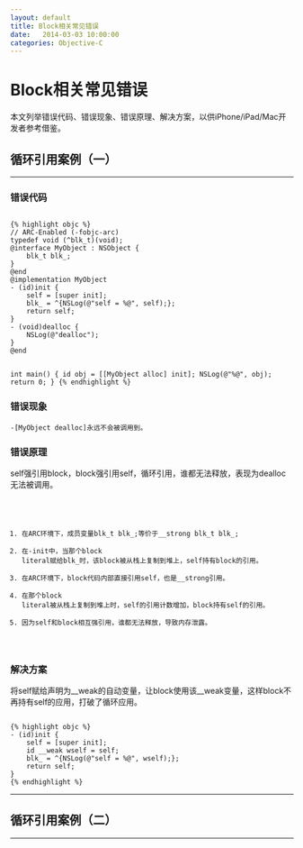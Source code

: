 ```yaml
---
layout: default
title: Block相关常见错误
date:   2014-03-03 10:00:00
categories: Objective-C
---
```


# Block相关常见错误

本文列举错误代码、错误现象、错误原理、解决方案，以供iPhone/iPad/Mac开发者参考借鉴。

## 循环引用案例（一）

<code></code>
- - -
<code></code>

### 错误代码

<code>
{% highlight objc %}
// ARC-Enabled (-fobjc-arc)
typedef void (^blk_t)(void);
@interface MyObject : NSObject {
    blk_t blk_;
}
@end
@implementation MyObject
- (id)init {
    self = [super init];
    blk_ = ^{NSLog(@"self = %@", self);}; 
    return self;
}
- (void)dealloc {
    NSLog(@"dealloc"); 
}
@end

int main() {
    id obj = [[MyObject alloc] init]; 
    NSLog(@"%@", obj);
    return 0;
}
{% endhighlight %}
</code>

### 错误现象

<code>-[MyObject dealloc]永远不会被调用到。</code>

### 错误原理

self强引用block，block强引用self，循环引用，谁都无法释放，表现为dealloc无法被调用。

<code>

1. 在ARC环境下，成员变量blk_t blk_;等价于\_\_strong blk_t blk_;
1. 在-init中，当那个block literal赋给blk_时，该block被从栈上复制到堆上，self持有block的引用。
1. 在ARC环境下，block代码内部直接引用self，也是\_\_strong引用。
1. 在那个block literal被从栈上复制到堆上时，self的引用计数增加，block持有self的引用。
1. 因为self和block相互强引用，谁都无法释放，导致内存泄露。

</code>

### 解决方案

将self赋给声明为\_\_weak的自动变量，让block使用该\_\_weak变量，这样block不再持有self的应用，打破了循环应用。

<code>
{% highlight objc %}
- (id)init {
    self = [super init];
    id __weak wself = self;
    blk_ = ^{NSLog(@"self = %@", wself);}; 
    return self;
}
{% endhighlight %}
</code>

- - -
<code></code>

## 循环引用案例（二）

<code></code>
- - -
<code></code>

